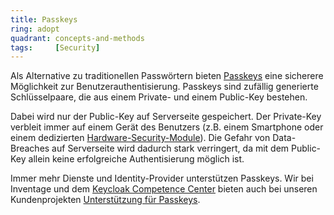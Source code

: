 ```yaml
---
title: Passkeys
ring: adopt
quadrant: concepts-and-methods
tags:     [Security]
---
```


Als Alternative zu traditionellen Passwörtern bieten [Passkeys][passkeys] eine sicherere Möglichkeit zur Benutzerauthentisierung. Passkeys sind zufällig generierte Schlüsselpaare, die aus einem Private- und einem Public-Key bestehen.

Dabei wird nur der Public-Key auf Serverseite gespeichert. Der Private-Key verbleit immer auf einem Gerät des Benutzers
(z.B. einem Smartphone oder einem dedizierten [Hardware-Security-Module][hardware-security-module]). Die Gefahr von Data-Breaches auf Serverseite wird dadurch stark verringert, da mit dem Public-Key allein keine erfolgreiche Authentisierung möglich ist.

Immer mehr Dienste und Identity-Provider unterstützen Passkeys. Wir bei Inventage und dem [Keycloak Competence
Center][keycloak-competence-center] bieten auch bei unseren Kundenprojekten [Unterstützung für Passkeys][keycloak-competence-center-passkeys].

[passkeys]: https://passkeys.dev/
[hardware-security-module]: https://de.wikipedia.org/wiki/Hardware-Sicherheitsmodul
[keycloak-competence-center]: https://keycloak.ch
[keycloak-competence-center-passkeys]: https://passkey.keycloak.ch
